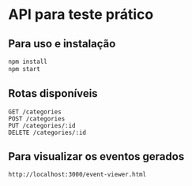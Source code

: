# API para teste prático

## Para uso e instalação
```bash
npm install
npm start
```

## Rotas disponíveis
```
GET /categories
POST /categories
PUT /categories/:id
DELETE /categories/:id
```

## Para visualizar os eventos gerados
```
http://localhost:3000/event-viewer.html
```